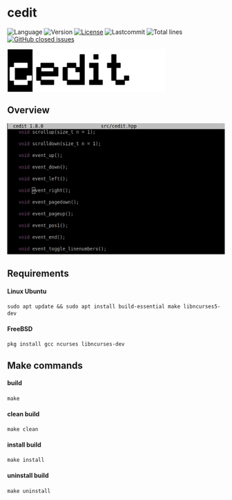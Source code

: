 # cedit

![Language](https://img.shields.io/badge/Language-C++-blue.svg?style=flat&logo=c%2B%2B)
![Version](https://img.shields.io/github/v/release/jd297/cedit.svg)
[![License](https://img.shields.io/github/license/jd297/cedit.svg)](https://github.com/JD297/cedit/blob/master/LICENSE.md)
![Lastcommit](https://img.shields.io/github/last-commit/jd297/cedit.svg)
![Total lines](https://img.shields.io/tokei/lines/github/jd297/cedit)
[![GitHub closed issues](https://img.shields.io/github/issues-closed/jd297/cedit.svg)](https://github.com/JD297/cedit/issues)
    
<img src="https://raw.githubusercontent.com/JD297/cedit/master/img/cedit_logo.gif" align="center" height="100" >

## Overview
![cedit overview](https://raw.githubusercontent.com/JD297/cedit/master/img/cedit_overview.png)

## Requirements
#### Linux Ubuntu
    sudo apt update && sudo apt install build-essential make libncurses5-dev

#### FreeBSD
    pkg install gcc ncurses libncurses-dev

## Make commands
#### build
    make
#### clean build
    make clean

#### install build
    make install

#### uninstall build
    make uninstall
